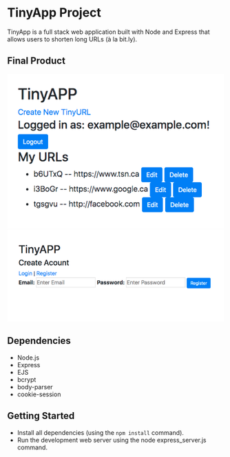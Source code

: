 # TinyApp Project 

TinyApp is a full stack web application built with Node and Express that allows users to shorten long URLs (à la bit.ly).

## Final Product

!["Screenshot of URLs page"](https://github.com/superskyy/TinyApp/blob/master/docs/urls-page.png?raw=true)
!["Screenshot of register page"](https://github.com/superskyy/TinyApp/blob/master/docs/register-page.png?raw=true)


## Dependencies 

- Node.js
- Express
- EJS
- bcrypt
- body-parser
- cookie-session

## Getting Started

- Install all dependencies (using the `npm install` command).
- Run the development web server using the node express_server.js command.